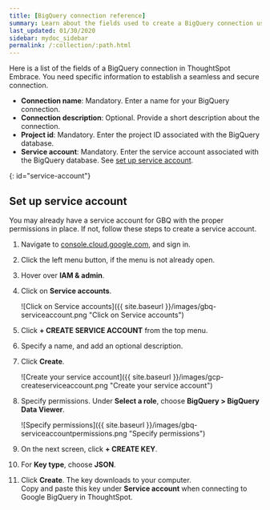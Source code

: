 ```yaml
---
title: [BigQuery connection reference]
summary: Learn about the fields used to create a BigQuery connection using ThoughtSpot Embrace.
last_updated: 01/30/2020
sidebar: mydoc_sidebar
permalink: /:collection/:path.html
---
```


Here is a list of the fields of a BigQuery connection in ThoughtSpot Embrace. You need specific information to establish a seamless and secure connection.

 - **Connection name**: Mandatory. Enter a name for your BigQuery connection.
 - **Connection description**: Optional. Provide a short description about the connection.
 - **Project id**: Mandatory. Enter the project ID associated with the BigQuery database.
 - **Service account**: Mandatory. Enter the service account associated with the BigQuery database. See [set up service account](#service-account).

{: id="service-account"}
## Set up service account
You may already have a service account for GBQ with the proper permissions in place. If not, follow these steps to create a service account.
1. Navigate to [console.cloud.google.com](https://console.cloud.google.com), and sign in.
2. Click the left menu button, if the menu is not already open.
3. Hover over **IAM & admin**.
4. Click on **Service accounts**.

    ![Click on Service accounts]({{ site.baseurl }}/images/gbq-serviceaccount.png "Click on Service accounts")
5. Click **+ CREATE SERVICE ACCOUNT** from the top menu.
6. Specify a name, and add an optional description.
7. Click **Create**.

    ![Create your service account]({{ site.baseurl }}/images/gcp-createserviceaccount.png "Create your service account")
8. Specify permissions. Under **Select a role**, choose **BigQuery > BigQuery Data Viewer**.

    ![Specify permissions]({{ site.baseurl }}/images/gbq-serviceaccountpermissions.png "Specify permissions")
9. On the next screen, click **+ CREATE KEY**.
10. For **Key type**, choose **JSON**.
11. Click **Create**. The key downloads to your computer.<br>
    Copy and paste this key under **Service account** when connecting to Google BigQuery in ThoughtSpot.
